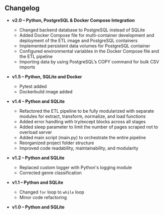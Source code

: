 ## Changelog

- **v2.0 – Python, PostgreSQL  & Docker Compose Integration**
   - Changed backend database to PostgreSQL instead of SQLite
   - Added Docker Compose file for multi-container development and deployment of the ETL image and PostgreSQL containers
   - Implemented persistent data volumes for PostgreSQL container
   - Configured environmental variables in the Docker Compose file and the ETL pipeline
   - Importing data by using PostgreSQL’s COPY command for bulk CSV imports

- **v1.5 – Python, SQLite and Docker**
   - Pytest added 
   - Dockerbuild image added

- **v1.4 – Python and SQLite**
   - Refactored the ETL pipeline to be fully modularized with separate modules for extract, transform, normalize, and load functions 
   - Added error handling with try/except blocks across all stages
   - Added sleep parameter to limit the number of pages scraped not to overload server
   - Added main script (main.py) to orchestrate the entire pipeline
   - Reorganized project folder structure
   - Improved code readability, maintainability, and modularity

- **v1.2 – Python and SQLite**
  - Replaced custom logger with Python's logging module
  - Corrected genre classification

- **v1.1 – Python and SQLite**
  - Changed `for` loop to `while` loop  
  - Minor code refactoring

- **v1.0 – Python and SQLite**
